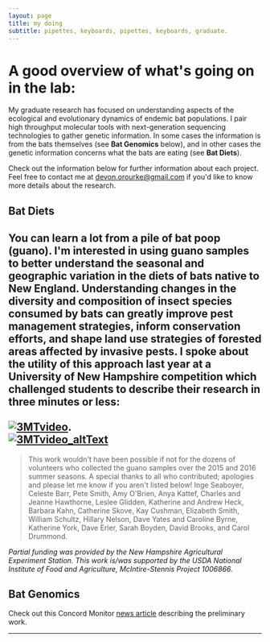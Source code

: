 ```yaml
---
layout: page
title: my doing
subtitle: pipettes, keyboards, pipettes, keyboards, graduate.
---
```


# A good overview of what's going on in the lab:
My graduate research has focused on understanding aspects of the ecological and evolutionary dynamics of endemic bat populations. I pair high throughput molecular tools with next-generation sequencing technologies to gather genetic information. In some cases the information is from the bats themselves (see **Bat Genomics** below), and in other cases the genetic information concerns what the bats are eating (see **Bat Diets**).

Check out the information below for further information about each project. Feel free to contact me at [devon.orourke@gmail.com](mailto:devon.orourke@gmail.com) if you'd like to know more details about the research.

## Bat Diets
You can learn a lot from a pile of bat poop (guano). I'm interested in using guano samples to better understand the seasonal and geographic variation in the diets of bats native to New England. Understanding changes in the diversity and composition of insect species consumed by bats can greatly improve pest management strategies, inform conservation efforts, and shape land use strategies of forested areas affected by invasive pests. I spoke about the utility of this approach last year at a University of New Hampshire competition which challenged students to describe their research in three minutes or less:  
<br>
[![3MTvideo](https://github.com/devonorourke/devonorourke.github.io/blob/master/img/3mt_screenshot.png)](https://youtu.be/zzW4YjY_7l4 "3MTvideo").
<br>
[![3MTvideo_altText](https://github.com/devonorourke/devonorourke.github.io/blob/master/img/3mt_screenshot.png)](https://youtu.be/zzW4YjY_7l4)
---
> This work wouldn't have been possible if not for the dozens of volunteers who collected the guano samples over the 2015 and 2016 summer seasons. A special thanks to all who contributed; apologies and please let me know if you aren't listed below! Inge Seaboyer, Celeste Barr, Pete Smith, Amy O'Brien, Anya Kattef, Charles and Jeanne Hawthorne, Leslee Glidden, Katherine and Andrew Heck, Barbara Kahn, Catherine Skove, Kay Cushman, Elizabeth Smith, William Schultz, Hillary Nelson, Dave Yates and Caroline Byrne, Katherine York, Dave Erler, Sarah Boyden, David Brooks, and Carol Drummond.  

_Partial funding was provided by the New Hampshire Agricultural Experiment Station. This work is/was supported by the USDA National Institute of Food and Agriculture, McIntire-Stennis Project 1006866._

## Bat Genomics

Check out this Concord Monitor [news article](http://granitegeek.concordmonitor.com/2016/03/22/looking-for-invasive-bugs-check-your-local-pile-of-bat-guano/) describing the preliminary work.

---
